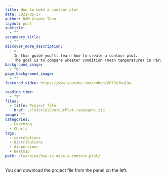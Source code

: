 ```yaml
---
title: How to make a contour plot
date: 2021-05-27
author: RAW Graphs Team
layout: post
subtitle:
  - ""
secondary_title:
  - ""
discover_more_description:
  - >-
    In this guide you’ll learn how to create a contour plot.
    The goal is to compare wheater condition (mean temperature) in Paris during the World War II, from 1944 to 1945.
background_image:
  - "0"
page_background_image:
  - ""
featured_video: https://www.youtube.com/embed/G07SvJkw1Ow

reading_time:
  - "2"
files:
  - title: Project file
    href: ./TutorialContourPlot.rawgraphs.zip
image: ""
categories:
  - Learning
  - Charts
tags:
  - correlations
  - distributions
  - dispersions
  - heatmap
path: /learning/how-to-make-a-contour-plot/
---
```


You can download the project file from the panel on the left.
